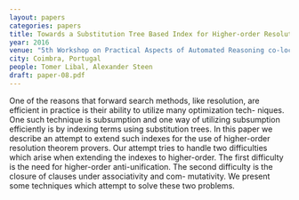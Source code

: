 ```yaml
---
layout: papers
categories: papers
title: Towards a Substitution Tree Based Index for Higher-order Resolution Theorem Provers
year: 2016
venue: "5th Workshop on Practical Aspects of Automated Reasoning co-located with International Joint Conference on Automated Reasoning (IJCAR 2016)"
city: Coimbra, Portugal
people: Tomer Libal, Alexander Steen
draft: paper-08.pdf
---
```

One of the reasons that forward search methods, like resolution, are
efficient in practice is their ability to utilize many optimization tech-
niques. One such technique is subsumption and one way of utilizing
subsumption efficiently is by indexing terms using substitution trees.
In this paper we describe an attempt to extend such indexes for the use
of higher-order resolution theorem provers. Our attempt tries to handle
two difficulties which arise when extending the indexes to higher-order.
The first difficulty is the need for higher-order anti-unification. The
second difficulty is the closure of clauses under associativity and com-
mutativity. We present some techniques which attempt to solve these
two problems.
